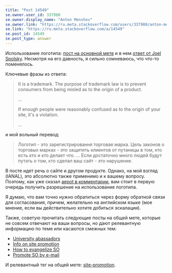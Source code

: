 ```yaml
---
title: "Post 14549"
se.owner.user_id: 337980
se.owner.display_name: "Anton Menshov"
se.owner.link: "https://ru.meta.stackoverflow.com/users/337980/anton-menshov"
se.link: "https://ru.meta.stackoverflow.com/a/14549"
se.post_id: 14549
se.post_type: answer
---
```

<p>Использование логотипа: <a href="https://meta.stackexchange.com/q/22117/383809">пост на основной мете</a> и в нем <a href="https://meta.stackexchange.com/a/22123/383809">ответ от Joel Spolsky</a>. Несмотря на его давность, я сильно сомневаюсь, что что-то поменялось.</p>
<p>Ключевые фразы из ответа:</p>
<blockquote>
<p>It is a trademark. The purpose of trademark law is to prevent consumers from being misled as to the origin of a product.</p>
<p>...</p>
<p>If enough people were reasonably confused as to the origin of your site, it's a violation.</p>
<p>...</p>
</blockquote>
<p>и мой вольный перевод:</p>
<blockquote>
<p>Логотип - это зарегистрировання торговая марка. Цель законов о торговых марках - это защитить клиентов от путаницы в том, кто есть кто и кто делает что. ... Если достаточно много людей будут путать о том, кто сделал ваш сайт - это нарушение.</p>
</blockquote>
<p>В посте идет речь о сайте и другом продукте. Однако, на мой взгляд (IANAL),  это абсолютно также применимо и к вашему вопросу. Поэтому, как уже сказал <a href="https://ru.meta.stackoverflow.com/questions/14548/%D0%9C%D0%BE%D0%B6%D0%BD%D0%BE-%D0%BB%D0%B8-%D1%80%D0%B5%D0%BA%D0%BB%D0%B0%D0%BC%D0%B8%D1%80%D0%BE%D0%B2%D0%B0%D1%82%D1%8C-stack-overflow-%D0%BD%D0%B0-%D1%80%D1%83%D1%81%D1%81%D0%BA%D0%BE%D0%BC#comment60585_14548">aepot в комментарии</a>, вам стоит в первую очередь получить разрешение на использование логотипа.</p>
<p>Я думаю, что вам точно нужно обратиться через форму обратной связи для согласования, причем, желательно на английском языке (мое мнение, если вы действительно хотите добиться эскалации).</p>
<p>Также, советую прочитать следующие посты на общей мете, которые не совсем отвечают на ваши вопросы, но дают релевантную информацию по теме или касаются смежных тем:</p>
<ul>
<li><a href="https://meta.stackexchange.com/q/328285/383809">University abassadors</a></li>
<li><a href="https://meta.stackexchange.com/q/137884/383809">Info on site promotion</a></li>
<li><a href="https://meta.stackexchange.com/q/67710/383809">How to evangelize SO</a></li>
<li><a href="https://meta.stackexchange.com/q/266460/383809">Promote SO by e-mail</a></li>
</ul>
<p>И релевантный тег на общей мете: <a href="https://meta.stackexchange.com/questions/tagged/site-promotion">site-promotion</a>.</p>
